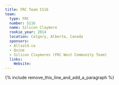 ```yaml
---
title: FRC Team 5116
team:
  type: FRC
  number: 5116
  name: Silicon Claymore
  rookie_year: 2014
  location: Calgary, Alberta, Canada
  sponsors:
  - Allsold.ca
  - Qsine
  - Silicon Claymores (FRC West Community Team)
  links:
    Website:
---
```


{% include remove_this_line_and_add_a_paragraph %}